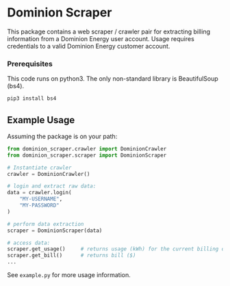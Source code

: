 # Dominion Scraper

This package contains a web scraper / crawler pair for extracting billing information from a Dominion Energy user account. Usage requires credentials to a valid Dominion Energy customer account.

### Prerequisites

This code runs on python3. The only non-standard library is BeautifulSoup (bs4).

```bash
pip3 install bs4
```

## Example Usage

Assuming the package is on your path:

```python
from dominion_scraper.crawler import DominionCrawler
from dominion_scraper.scraper import DominionScraper

# Instantiate crawler
crawler = DominionCrawler()

# login and extract raw data:
data = crawler.login(
    "MY-USERNAME",
    "MY-PASSWORD"
)

# perform data extraction
scraper = DominionScraper(data)

# access data:
scraper.get_usage()     # returns usage (kWh) for the current billing cycle
scraper.get_bill()      # returns bill ($)
...
```

See `example.py` for more usage information.
